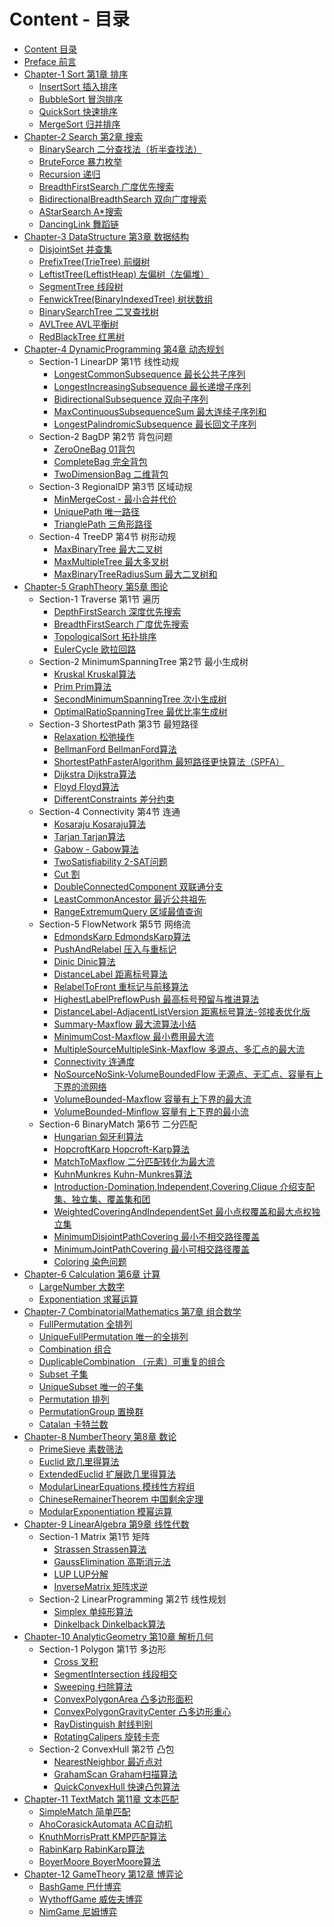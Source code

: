 # Content - 目录

* [Content 目录](.)
* [Preface 前言](Preface/)
* [Chapter-1 Sort 第1章 排序](Sort/)
    * [InsertSort 插入排序](Sort/InsertSort/)
    * [BubbleSort 冒泡排序](Sort/BubbleSort/)
    * [QuickSort 快速排序](Sort/QuickSort/)
    * [MergeSort 归并排序](Sort/MergeSort/)
* [Chapter-2 Search 第2章 搜索](Search/)
    * [BinarySearch 二分查找法（折半查找法）](Search/BinarySearch/)
    * [BruteForce 暴力枚举](Search/BruteForce/)
    * [Recursion 递归](Search/Recursion/)
    * [BreadthFirstSearch 广度优先搜索](Search/BreadthFirstSearch/)
    * [BidirectionalBreadthSearch 双向广度搜索](Search/BidirectionalBreadthSearch/)
    * [AStarSearch A\*搜索](Search/AStarSearch/)
    * [DancingLink 舞蹈链](Search/DancingLink/)
* [Chapter-3 DataStructure 第3章 数据结构](DataStructure/)
    * [DisjointSet 并查集](DataStructure/DisjointSet/)
    * [PrefixTree(TrieTree) 前缀树](DataStructure/PrefixTree/)
    * [LeftistTree(LeftistHeap) 左偏树（左偏堆）](DataStructure/LeftistTree/)
    * [SegmentTree 线段树](DataStructure/SegmentTree/)
    * [FenwickTree(BinaryIndexedTree) 树状数组](DataStructure/FenwickTree/)
    * [BinarySearchTree 二叉查找树](DataStructure/BinarySearchTree/)
    * [AVLTree AVL平衡树](DataStructure/AVLTree/)
    * [RedBlackTree 红黑树](DataStructure/RedBlackTree/)
* [Chapter-4 DynamicProgramming 第4章 动态规划](DynamicProgramming/)
    * Section-1 LinearDP 第1节 线性动规
        * [LongestCommonSubsequence 最长公共子序列](DynamicProgramming/LinearDP/LongestCommonSubsequence/)
        * [LongestIncreasingSubsequence 最长递增子序列](DynamicProgramming/LinearDP/LongestIncreasingSubsequence/)
        * [BidirectionalSubsequence 双向子序列](DynamicProgramming/LinearDP/BidirectionalSubsequence/)
        * [MaxContinuousSubsequenceSum 最大连续子序列和](DynamicProgramming/LinearDP/MaxContinuousSubsequenceSum/)
        * [LongestPalindromicSubsequence 最长回文子序列](DynamicProgramming/LinearDP/LongestPalindromicSubsequence/)
    * Section-2 BagDP 第2节 背包问题
        * [ZeroOneBag 01背包](DynamicProgramming/BagDP/ZeroOneBag/)
        * [CompleteBag 完全背包](DynamicProgramming/BagDP/CompleteBag/)
        * [TwoDimensionBag 二维背包](DynamicProgramming/BagDP/TwoDimensionBag/)
    * Section-3 RegionalDP 第3节 区域动规
        * [MinMergeCost - 最小合并代价](DynamicProgramming/RegionalDP/MinMergeCost/)
        * [UniquePath 唯一路径](DynamicProgramming/RegionalDP/UniquePath/)
        * [TrianglePath 三角形路径](DynamicProgramming/RegionalDP/TrianglePath/)
    * Section-4 TreeDP 第4节 树形动规
        * [MaxBinaryTree 最大二叉树](DynamicProgramming/TreeDP/MaxBinaryTree)
        * [MaxMultipleTree 最大多叉树](DynamicProgramming/TreeDP/MaxMultipleTree)
        * [MaxBinaryTreeRadiusSum 最大二叉树和](DynamicProgramming/TreeDP/MaxBinaryTreeRadiusSum/)
* [Chapter-5 GraphTheory 第5章 图论](GraphTheory/)
    * Section-1 Traverse 第1节 遍历
        * [DepthFirstSearch 深度优先搜索](GraphTheory/Traverse/DepthFirstSearch/)
        * [BreadthFirstSearch 广度优先搜索](GraphTheory/Traverse/BreadthFirstSearch/)
        * [TopologicalSort 拓扑排序](GraphTheory/Traverse/TopologicalSort/)
        * [EulerCycle 欧拉回路](GraphTheory/Traverse/EulerCycle/)
    * Section-2 MinimumSpanningTree 第2节 最小生成树
        * [Kruskal Kruskal算法](GraphTheory/MinimumSpanningTree/Kruskal/)
        * [Prim Prim算法](GraphTheory/MinimumSpanningTree/Prim/)
        * [SecondMinimumSpanningTree 次小生成树](GraphTheory/MinimumSpanningTree/SecondMinimumSpanningTree/)
        * [OptimalRatioSpanningTree 最优比率生成树](GraphTheory/MinimumSpanningTree/OptimalRatioSpanningTree/)
    * Section-3 ShortestPath 第3节 最短路径
        * [Relaxation 松弛操作](GraphTheory/ShortestPath/Relaxation/)
        * [BellmanFord BellmanFord算法](GraphTheory/ShortestPath/BellmanFord/)
        * [ShortestPathFasterAlgorithm 最短路径更快算法（SPFA）](GraphTheory/ShortestPath/ShortestPathFasterAlgorithm/)
        * [Dijkstra Dijkstra算法](GraphTheory/ShortestPath/Dijkstra/)
        * [Floyd Floyd算法](GraphTheory/ShortestPath/Floyd/)
        * [DifferentConstraints 差分约束](GraphTheory/ShortestPath/DifferentConstraints/)
    * Section-4 Connectivity 第4节 连通
        * [Kosaraju Kosaraju算法](GraphTheory/Connectivity/Kosaraju/)
        * [Tarjan Tarjan算法](GraphTheory/Connectivity/Tarjan/)
        * [Gabow - Gabow算法](GraphTheory/Connectivity/Gabow/)
        * [TwoSatisfiability 2-SAT问题](GraphTheory/Connectivity/TwoSatisfiability/)
        * [Cut 割](GraphTheory/Connectivity/Cut/)
        * [DoubleConnectedComponent 双联通分支](GraphTheory/Connectivity/DoubleConnectedComponent/)
        * [LeastCommonAncestor 最近公共祖先](GraphTheory/Connectivity/LeastCommonAncestor/)
        * [RangeExtremumQuery 区域最值查询](GraphTheory/Connectivity/RangeExtremumQuery/)
    * Section-5 FlowNetwork 第5节 网络流
        * [EdmondsKarp EdmondsKarp算法](GraphTheory/FlowNetwork/EdmondsKarp/)
        * [PushAndRelabel 压入与重标记](GraphTheory/FlowNetwork/PushAndRelabel/)
        * [Dinic Dinic算法](GraphTheory/FlowNetwork/Dinic/)
        * [DistanceLabel 距离标号算法](GraphTheory/FlowNetwork/DistanceLabel/)
        * [RelabelToFront 重标记与前移算法](GraphTheory/FlowNetwork/RelabelToFront/)
        * [HighestLabelPreflowPush 最高标号预留与推进算法](GraphTheory/FlowNetwork/HighestLabelPreflowPush/)
        * [DistanceLabel-AdjacentListVersion 距离标号算法-邻接表优化版](GraphTheory/FlowNetwork/DistanceLabel-AdjacentListVersion/)
        * [Summary-Maxflow 最大流算法小结](GraphTheory/FlowNetwork/Summary-Maxflow/)
        * [MinimumCost-Maxflow 最小费用最大流](GraphTheory/FlowNetwork/MinimumCost-Maxflow/)
        * [MultipleSourceMultipleSink-Maxflow 多源点、多汇点的最大流](GraphTheory/FlowNetwork/MultipleSourceMultipleSink-Maxflow/)
        * [Connectivity 连通度](GraphTheory/FlowNetwork/Connectivity/)
        * [NoSourceNoSink-VolumeBoundedFlow 无源点、无汇点、容量有上下界的流网络](GraphTheory/FlowNetwork/NoSourceNoSink-VolumeBoundedFlow/)
        * [VolumeBounded-Maxflow 容量有上下界的最大流](GraphTheory/FlowNetwork/VolumeBounded-Maxflow/)
        * [VolumeBounded-Minflow 容量有上下界的最小流](GraphTheory/FlowNetwork/VolumeBounded-Minflow/)
    * Section-6 BinaryMatch 第6节 二分匹配
        * [Hungarian 匈牙利算法](GraphTheory/BinaryMatch/Hungarian/)
        * [HopcroftKarp Hopcroft-Karp算法](GraphTheory/BinaryMatch/HopcroftKarp/)
        * [MatchToMaxflow 二分匹配转化为最大流](GraphTheory/BinaryMatch/MatchToMaxflow/)
        * [KuhnMunkres Kuhn-Munkres算法](GraphTheory/BinaryMatch/KuhnMunkres/)
        * [Introduction-Domination,Independent,Covering,Clique 介绍支配集、独立集、覆盖集和团](GraphTheory/BinaryMatch/Introduction-Domination_Independent_Covering_Clique/)
        * [WeightedCoveringAndIndependentSet 最小点权覆盖和最大点权独立集](GraphTheory/BinaryMatch/WeightedCoveringAndIndependentSet/)
        * [MinimumDisjointPathCovering 最小不相交路径覆盖](GraphTheory/BinaryMatch/MinimumDisjointPathCovering/)
        * [MinimumJointPathCovering 最小可相交路径覆盖](GraphTheory/BinaryMatch/MinimumJointPathCovering/)
        * [Coloring 染色问题](GraphTheory/BinaryMatch/Coloring/)
* [Chapter-6 Calculation 第6章 计算](Calculation/)
    * [LargeNumber 大数字](Calculation/LargeNumber/)
    * [Exponentiation 求幂运算](Calculation/Exponentiation/)
* [Chapter-7 CombinatorialMathematics 第7章 组合数学](CombinatorialMathematics/)
    * [FullPermutation 全排列](CombinatorialMathematics/FullPermutation/)
    * [UniqueFullPermutation 唯一的全排列](CombinatorialMathematics/UniqueFullPermutation/)
    * [Combination 组合](CombinatorialMathematics/Combination/)
    * [DuplicableCombination （元素）可重复的组合](CombinatorialMathematics/DuplicableCombination/)
    * [Subset 子集](CombinatorialMathematics/Subset/)
    * [UniqueSubset 唯一的子集](CombinatorialMathematics/UniqueSubset/)
    * [Permutation 排列](CombinatorialMathematics/Permutation/)
    * [PermutationGroup 置换群](CombinatorialMathematics/PermutationGroup/)
    * [Catalan 卡特兰数](CombinatorialMathematics/Catalan/)
* [Chapter-8 NumberTheory 第8章 数论](NumberTheory/)
    * [PrimeSieve 素数筛法](NumberTheory/PrimeSieve/)
    * [Euclid 欧几里得算法](NumberTheory/Euclid/)
    * [ExtendedEuclid 扩展欧几里得算法](NumberTheory/ExtendedEuclid/)
    * [ModularLinearEquations 模线性方程组](NumberTheory/ModularLinearEquations/)
    * [ChineseRemainerTheorem 中国剩余定理](NumberTheory/ChineseRemainerTheorem/)
    * [ModularExponentiation 模幂运算](NumberTheory/ModularExponentiation/)
* [Chapter-9 LinearAlgebra 第9章 线性代数](LinearAlgebra/)
    * Section-1 Matrix 第1节 矩阵
        * [Strassen Strassen算法](LinearAlgebra/Matrix/Strassen/)
        * [GaussElimination 高斯消元法](LinearAlgebra/Matrix/GaussElimination/)
        * [LUP LUP分解](LinearAlgebra/Matrix/LUP/)
        * [InverseMatrix 矩阵求逆](LinearAlgebra/Matrix/InverseMatrix/)
    * Section-2 LinearProgramming 第2节 线性规划
        * [Simplex 单纯形算法](LinearAlgebra/LinearProgramming/Simplex/)
        * [Dinkelback Dinkelback算法](LinearAlgebra/LinearProgramming/Dinkelback/)
* [Chapter-10 AnalyticGeometry 第10章 解析几何](AnalyticGeometry/)
    * Section-1 Polygon 第1节 多边形
        * [Cross 叉积](AnalyticGeometry/Polygon/Cross/)
        * [SegmentIntersection 线段相交](AnalyticGeometry/Polygon/SegmentIntersection/)
        * [Sweeping 扫除算法](AnalyticGeometry/Polygon/Sweeping/)
        * [ConvexPolygonArea 凸多边形面积](AnalyticGeometry/Polygon/ConvexPolygonArea/)
        * [ConvexPolygonGravityCenter 凸多边形重心](AnalyticGeometry/Polygon/ConvexPolygonGravityCenter/)
        * [RayDistinguish 射线判别](AnalyticGeometry/Polygon/RayDistinguish/)
        * [RotatingCalipers 旋转卡壳](AnalyticGeometry/Polygon/RotatingCalipers/)
    * Section-2 ConvexHull 第2节 凸包
        * [NearestNeighbor 最近点对](AnalyticGeometry/ConvexHull/NearestNeighbor/)
        * [GrahamScan Graham扫描算法](AnalyticGeometry/ConvexHull/GrahamScan/)
        * [QuickConvexHull 快速凸包算法](AnalyticGeometry/ConvexHull/QuickConvexHull/)
* [Chapter-11 TextMatch 第11章 文本匹配](TextMatch/)
    * [SimpleMatch 简单匹配](TextMatch/SimpleMatch/README.md)
    * [AhoCorasickAutomata AC自动机](TextMatch/AhoCorasickAutomata/README.md)
    * [KnuthMorrisPratt KMP匹配算法](TextMatch/KnuthMorrisPratt/README.md)
    * [RabinKarp RabinKarp算法](TextMatch/RabinKarp/README.md)
    * [BoyerMoore BoyerMoore算法](TextMatch/BoyerMoore/README.md)
* [Chapter-12 GameTheory 第12章 博弈论](GameTheory/)
    * [BashGame 巴什博弈](GameTheory/BashGame/)
    * [WythoffGame 威佐夫博弈](GameTheory/WythoffGame/)
    * [NimGame 尼姆博弈](GameTheory/NimGame/)
